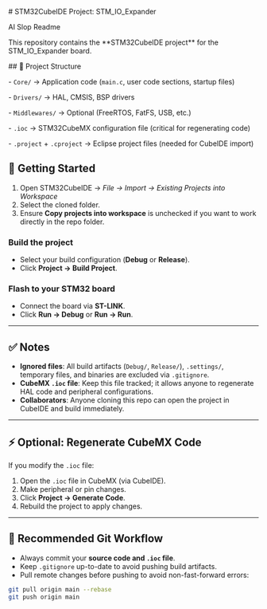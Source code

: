 \# STM32CubeIDE Project: STM_IO_Expander

AI Slop Readme

This repository contains the \*\*STM32CubeIDE project\*\* for the STM_IO_Expander board.

\## 📂 Project Structure

\- `Core/` → Application code (`main.c`, user code sections, startup files)

\- `Drivers/` → HAL, CMSIS, BSP drivers

\- `Middlewares/` → Optional (FreeRTOS, FatFS, USB, etc.)

\- `.ioc` → STM32CubeMX configuration file (critical for regenerating code)

\- `.project` + `.cproject` → Eclipse project files (needed for CubeIDE import)

## 🚀 Getting Started

1. Open STM32CubeIDE → _File → Import → Existing Projects into Workspace_
2. Select the cloned folder.
3. Ensure **Copy projects into workspace** is unchecked if you want to work directly in the repo folder.

### Build the project

- Select your build configuration (**Debug** or **Release**).
- Click **Project → Build Project**.

### Flash to your STM32 board

- Connect the board via **ST-LINK**.
- Click **Run → Debug** or **Run → Run**.

---

## ✅ Notes

- **Ignored files**: All build artifacts (`Debug/`, `Release/`), `.settings/`, temporary files, and binaries are excluded via `.gitignore`.
- **CubeMX `.ioc` file**: Keep this file tracked; it allows anyone to regenerate HAL code and peripheral configurations.
- **Collaborators**: Anyone cloning this repo can open the project in CubeIDE and build immediately.

---

## ⚡ Optional: Regenerate CubeMX Code

If you modify the `.ioc` file:

1. Open the `.ioc` file in CubeMX (via CubeIDE).
2. Make peripheral or pin changes.
3. Click **Project → Generate Code**.
4. Rebuild the project to apply changes.

---

## 📌 Recommended Git Workflow

- Always commit your **source code and `.ioc` file**.
- Keep `.gitignore` up-to-date to avoid pushing build artifacts.
- Pull remote changes before pushing to avoid non-fast-forward errors:

```bash
git pull origin main --rebase
git push origin main

```
